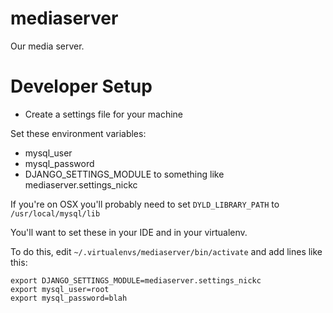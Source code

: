 mediaserver
===========

Our media server.


# Developer Setup

* Create a settings file for your machine

Set these environment variables:

* mysql_user
* mysql_password
* DJANGO_SETTINGS_MODULE to something like mediaserver.settings_nickc

If you're on OSX you'll probably need to set `DYLD_LIBRARY_PATH` to `/usr/local/mysql/lib`

You'll want to set these in your IDE and in your virtualenv.

To do this, edit `~/.virtualenvs/mediaserver/bin/activate` and add lines like this:

    export DJANGO_SETTINGS_MODULE=mediaserver.settings_nickc
    export mysql_user=root
    export mysql_password=blah